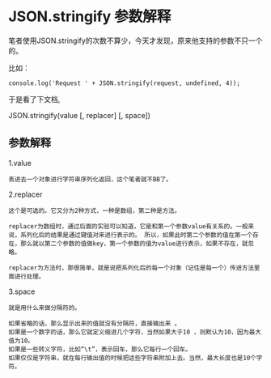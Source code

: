 JSON.stringify 参数解释
=======================

笔者使用JSON.stringify的次数不算少，今天才发现，原来他支持的参数不只一个的。

比如：

    console.log('Request ' + JSON.stringify(request, undefined, 4));

于是看了下文档,

JSON.stringify(value [, replacer] [, space]) 

参数解释
---------
1.value

    丢进去一个对象进行字符串序列化返回，这个笔者就不BB了。

2.replacer

    这个是可选的。它又分为2种方式，一种是数组，第二种是方法。 

    replacer为数组时，通过后面的实验可以知道，它是和第一个参数value有关系的。一般来说，系列化后的结果是通过键值对来进行表示的。 所以，如果此时第二个参数的值在第一个存在，那么就以第二个参数的值做key，第一个参数的值为value进行表示，如果不存在，就忽略。

    replacer为方法时，那很简单，就是说把系列化后的每一个对象（记住是每一个）传进方法里面进行处理。 

3.space
    
    就是用什么来做分隔符的。

    如果省略的话，那么显示出来的值就没有分隔符，直接输出来 。
    如果是一个数字的话，那么它就定义缩进几个字符，当然如果大于10 ，则默认为10，因为最大值为10。
    如果是一些转义字符，比如“\t”，表示回车，那么它每行一个回车。 
    如果仅仅是字符串，就在每行输出值的时候把这些字符串附加上去。当然，最大长度也是10个字符。 
